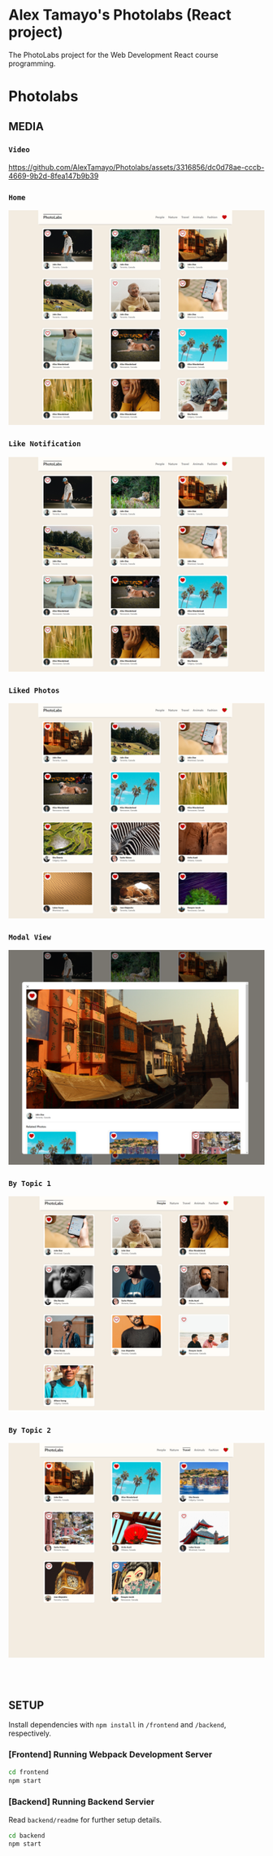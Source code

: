 # Alex Tamayo's Photolabs (React project)
The PhotoLabs project for the Web Development React course programming.

# Photolabs

## MEDIA

### **`Video`**

https://github.com/AlexTamayo/Photolabs/assets/3316856/dc0d78ae-cccb-4669-9b2d-8fea147b9b39

### **`Home`**
![Home](/docs/01_home.png)

### **`Like Notification`**
![Like Notification](/docs/02_like_notifications.png)

### **`Liked Photos`**
![Liked Photos](/docs/03_liked_photos.png)

### **`Modal View`**
![Modal View](/docs/04_modal_view.png)

### **`By Topic 1`**
![Topics 1](/docs/05_topics_1.png)

### **`By Topic 2`**
![Topics 2](/docs/06_topics_2.png)

<br>
<br>

## SETUP

Install dependencies with `npm install` in `/frontend` and `/backend`, respectively.

### [Frontend] Running Webpack Development Server

```sh
cd frontend
npm start
```

### [Backend] Running Backend Servier

Read `backend/readme` for further setup details.

```sh
cd backend
npm start
```
